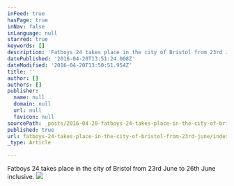 ```yaml
---
inFeed: true
hasPage: true
inNav: false
inLanguage: null
starred: true
keywords: []
description: 'Fatboys 24 takes place in the city of Bristol from 23rd June to 26th June inclusive. '
datePublished: '2016-04-20T13:51:24.008Z'
dateModified: '2016-04-20T13:50:51.954Z'
title: ''
author: []
authors: []
publisher:
  name: null
  domain: null
  url: null
  favicon: null
sourcePath: _posts/2016-04-20-fatboys-24-takes-place-in-the-city-of-bristol-from-23rd-june.md
published: true
url: fatboys-24-takes-place-in-the-city-of-bristol-from-23rd-june/index.html
_type: Article

---
```

Fatboys 24 takes place in the city of Bristol from 23rd June to 26th June inclusive. ![](https://the-grid-user-content.s3-us-west-2.amazonaws.com/1fb2b4c1-9241-4db7-bcfb-7f9e3eeaaba5.jpg)
